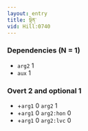 ```yaml
---
layout: entry
title: སྟེན་
vid: Hill:0740
---
```

### Dependencies (N = 1)
* `arg2` 1
* `aux` 1


### Overt 2 and optional 1
* +`arg1` 0 `arg2` 1
* +`arg1` 0 `arg2:hon` 0
* +`arg1` 0 `arg2:lvc` 0
